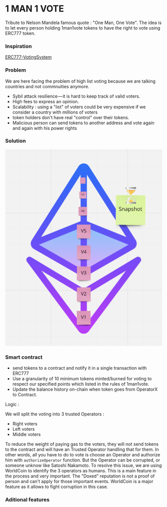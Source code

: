 # 1 MAN 1 VOTE 

Tribute to Nelson Mandela famous quote : "One Man, One Vote".
The idea is to let every person holding 1man1vote tokens to have the right to vote using ERC777 token. 


### Inspiration 

[ERC777-VotingSystem](https://hackernoon.com/i-built-an-ethereum-based-fully-decentralized-voting-system-5x8t34gz)

### Problem 

We are here facing the problem of high list voting because we are talking countries and not commnuities anymore. 

 - Sybil attack resilience — it is hard to keep track of valid voters.
 - High fees to express an opinion. 
 - Scalability : using a "list" of voters could be very expensive if we consider a country with millions of voters 
 - token holders don't have real "control" over their tokens.
 - Malicious person can send tokens to another address and vote again and again with his power rights 

### Solution 

![PoPV](./docs/Snapshot.png)


### Smart contract 

- send tokens to a contract and notify it in a single transaction with ERC777
- Use a granularity of 10 minimum tokens minted/burned for voting to respect our specified points which listed in the rules of 1man1vote.
- Update the balance history on-chain when token goes from OperatorX to Contract. 

Logic :

We will split the voting into 3 trusted Operators : 

- Right voters
- Left voters
- Middle voters 

To reduce the weight of paying gas to the voters, they will not send tokens to the contract and will have an Trusted Operator handling that for them.
In other words, all you have to do to vote is choose an Operator and authorize him with ```authorizeOperator``` function. 
But the Operator can be corrupted,  or someone unknow like Satoshi Nakamoto. To resolve this issue, we are using WorldCoin to identify the 3 operators as humans. This is a main feature in the process and very important. The "Doxed" reputation is not a proof of person and can't apply for those important events. WorldCoin is a major feature as it allows to fight corruption in this case. 

### Aditional features 







